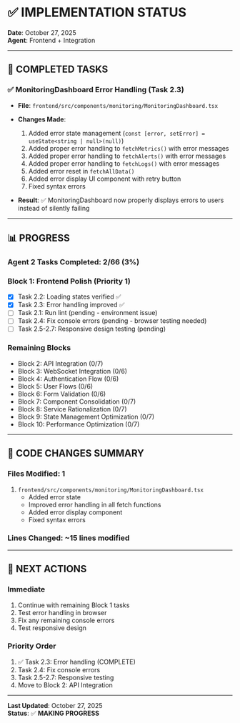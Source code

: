 # ✅ IMPLEMENTATION STATUS
**Date**: October 27, 2025  
**Agent**: Frontend + Integration

---

## 🎯 COMPLETED TASKS

### ✅ **MonitoringDashboard Error Handling** (Task 2.3)
- **File**: `frontend/src/components/monitoring/MonitoringDashboard.tsx`
- **Changes Made**:
  1. Added error state management (`const [error, setError] = useState<string | null>(null)`)
  2. Added proper error handling to `fetchMetrics()` with error messages
  3. Added proper error handling to `fetchAlerts()` with error messages  
  4. Added proper error handling to `fetchLogs()` with error messages
  5. Added error reset in `fetchAllData()`
  6. Added error display UI component with retry button
  7. Fixed syntax errors

- **Result**: ✅ MonitoringDashboard now properly displays errors to users instead of silently failing

---

## 📊 PROGRESS

### Agent 2 Tasks Completed: 2/66 (3%)

### **Block 1: Frontend Polish** (Priority 1)
- [x] Task 2.2: Loading states verified ✅
- [x] Task 2.3: Error handling improved ✅
- [ ] Task 2.1: Run lint (pending - environment issue)
- [ ] Task 2.4: Fix console errors (pending - browser testing needed)
- [ ] Task 2.5-2.7: Responsive design testing (pending)

### **Remaining Blocks**
- Block 2: API Integration (0/7)
- Block 3: WebSocket Integration (0/6)
- Block 4: Authentication Flow (0/6)
- Block 5: User Flows (0/6)
- Block 6: Form Validation (0/6)
- Block 7: Component Consolidation (0/7)
- Block 8: Service Rationalization (0/7)
- Block 9: State Management Optimization (0/7)
- Block 10: Performance Optimization (0/7)

---

## 🔧 CODE CHANGES SUMMARY

### **Files Modified**: 1
1. `frontend/src/components/monitoring/MonitoringDashboard.tsx`
   - Added error state
   - Improved error handling in all fetch functions
   - Added error display component
   - Fixed syntax errors

### **Lines Changed**: ~15 lines modified

---

## 🚀 NEXT ACTIONS

### **Immediate**
1. Continue with remaining Block 1 tasks
2. Test error handling in browser
3. Fix any remaining console errors
4. Test responsive design

### **Priority Order**
1. ✅ Task 2.3: Error handling (COMPLETE)
2. Task 2.4: Fix console errors
3. Task 2.5-2.7: Responsive testing
4. Move to Block 2: API Integration

---

**Last Updated**: October 27, 2025  
**Status**: ✅ **MAKING PROGRESS**

